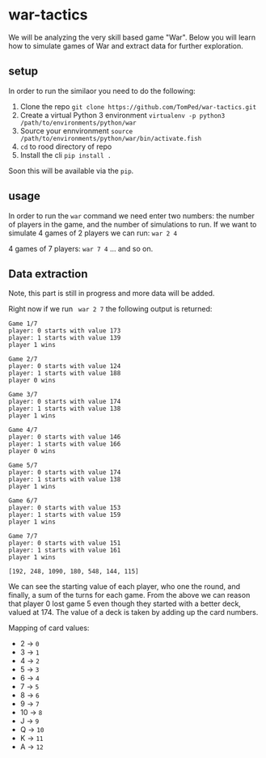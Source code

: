 # war-tactics
We will be analyzing the very skill based game "War". Below you will learn how to simulate games of War and extract data for further exploration.

## setup

In order to run the similaor you need to do the following:

1. Clone the repo `git clone https://github.com/TomPed/war-tactics.git`
2. Create a virtual Python 3 environment `virtualenv -p python3 /path/to/environments/python/war`
3. Source your ennvironment `source /path/to/environments/python/war/bin/activate.fish`
4. `cd` to rood directory of repo
5. Install the cli `pip install .`

Soon this will be available via the `pip`.

## usage

In order to run the `war` command we need enter two numbers: the number of players in the game, and the number of simulations to run. If we want to simulate 4 games of 2 players we can run: `war 2 4`

4 games of 7 players: `war 7 4` ... and so on. 

## Data extraction

Note, this part is still in progress and more data will be added.

Right now if we run ` war 2 7` the following output is returned:
```
Game 1/7
player: 0 starts with value 173
player: 1 starts with value 139
player 1 wins

Game 2/7
player: 0 starts with value 124
player: 1 starts with value 188
player 0 wins

Game 3/7
player: 0 starts with value 174
player: 1 starts with value 138
player 1 wins

Game 4/7
player: 0 starts with value 146
player: 1 starts with value 166
player 0 wins

Game 5/7
player: 0 starts with value 174
player: 1 starts with value 138
player 1 wins

Game 6/7
player: 0 starts with value 153
player: 1 starts with value 159
player 1 wins

Game 7/7
player: 0 starts with value 151
player: 1 starts with value 161
player 1 wins

[192, 248, 1090, 180, 548, 144, 115]
```

We can see the starting value of each player, who one the round, and finally, a sum of the turns for each game. From the above we can reason that player 0 lost game 5 even though they started with a better deck, valued at 174. The value of a deck is taken by adding up the card numbers.

Mapping of card values:
- 2  -> `0`
- 3  -> `1`
- 4  -> `2`
- 5  -> `3`
- 6  -> `4`
- 7  -> `5`
- 8  -> `6`
- 9  -> `7`
- 10 -> `8`
- J  -> `9`
- Q  -> `10`
- K  -> `11`
- A  -> `12`
 
